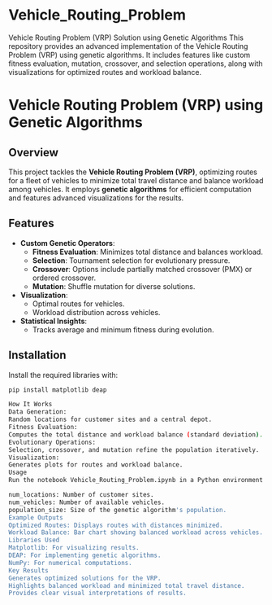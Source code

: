 # Vehicle_Routing_Problem
Vehicle Routing Problem (VRP) Solution using Genetic Algorithms This repository provides an advanced implementation of the Vehicle Routing Problem (VRP) using genetic algorithms. It includes features like custom fitness evaluation, mutation, crossover, and selection operations, along with visualizations for optimized routes and workload balance.

# Vehicle Routing Problem (VRP) using Genetic Algorithms

## Overview
This project tackles the **Vehicle Routing Problem (VRP)**, optimizing routes for a fleet of vehicles to minimize total travel distance and balance workload among vehicles. It employs **genetic algorithms** for efficient computation and features advanced visualizations for the results.

## Features
- **Custom Genetic Operators**:
  - **Fitness Evaluation**: Minimizes total distance and balances workload.
  - **Selection**: Tournament selection for evolutionary pressure.
  - **Crossover**: Options include partially matched crossover (PMX) or ordered crossover.
  - **Mutation**: Shuffle mutation for diverse solutions.
- **Visualization**:
  - Optimal routes for vehicles.
  - Workload distribution across vehicles.
- **Statistical Insights**:
  - Tracks average and minimum fitness during evolution.

## Installation
Install the required libraries with:
```bash
pip install matplotlib deap

How It Works
Data Generation:
Random locations for customer sites and a central depot.
Fitness Evaluation:
Computes the total distance and workload balance (standard deviation).
Evolutionary Operations:
Selection, crossover, and mutation refine the population iteratively.
Visualization:
Generates plots for routes and workload balance.
Usage
Run the notebook Vehicle_Routing_Problem.ipynb in a Python environment like Jupyter Notebook or directly as a script. Customize parameters like:

num_locations: Number of customer sites.
num_vehicles: Number of available vehicles.
population_size: Size of the genetic algorithm's population.
Example Outputs
Optimized Routes: Displays routes with distances minimized.
Workload Balance: Bar chart showing balanced workload across vehicles.
Libraries Used
Matplotlib: For visualizing results.
DEAP: For implementing genetic algorithms.
NumPy: For numerical computations.
Key Results
Generates optimized solutions for the VRP.
Highlights balanced workload and minimized total travel distance.
Provides clear visual interpretations of results.
